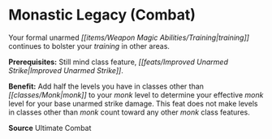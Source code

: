 ﻿---
cssclass: [feats]

---
# Monastic Legacy (Combat)

Your formal unarmed _[[items/Weapon Magic Abilities/Training|training]]_ continues to bolster your _training_ in other areas.

**Prerequisites:** Still mind class feature, _[[feats/Improved Unarmed Strike|Improved Unarmed Strike]]_.

**Benefit:** Add half the levels you have in classes other than _[[classes/Monk|monk]]_ to your _monk_ level to determine your effective _monk_ level for your base unarmed strike damage. This feat does not make levels in classes other than _monk_ count toward any other _monk_ class features.

**Source** Ultimate Combat